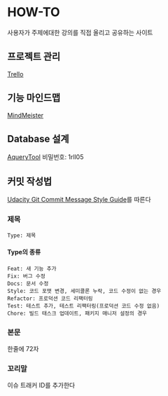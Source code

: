 # HOW-TO

사용자가 주제에대한 강의를 직접 올리고 공유하는 사이트

## 프로젝트 관리

[Trello](https://trello.com/b/MSp9fCCi)

## 기능 마인드맵

[MindMeister](https://www.mindmeister.com/1214789074)

## Database 설계

[AqueryTool](http://aquerytool.com:80/aquerymain/index/?rurl=a6df64f2-b8ee-4381-8bc0-33f1e7cba7f1)
비밀번호: 1rll05

## 커밋 작성법

[Udacity Git Commit Message Style Guide](https://udacity.github.io/git-styleguide/)를 따른다

### 제목

`Type: 제목`

#### Type의 종류
```text
Feat: 새 기능 추가
Fix: 버그 수정
Docs: 문서 수정
Style: 코드 포맷 변경, 세미콜론 누락, 코드 수정이 없는 경우
Refactor: 프로덕션 코드 리팩터링
Test: 테스트 추가, 테스트 리팩터링(프로덕션 코드 수정 없음)
Chore: 빌드 태스크 업데이트, 패키지 매니저 설정의 경우
```

### 본문

한줄에 72자

### 꼬리말

이슈 트래커 ID를 추가한다

